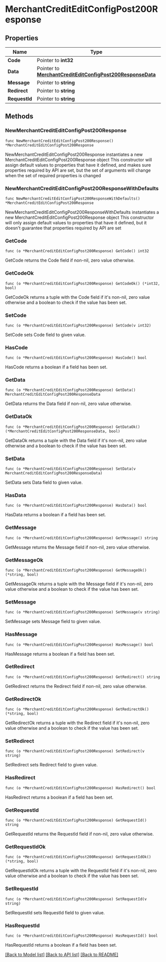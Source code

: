 # MerchantCreditEditConfigPost200Response

## Properties

Name | Type | Description | Notes
------------ | ------------- | ------------- | -------------
**Code** | Pointer to **int32** |  | [optional] 
**Data** | Pointer to [**MerchantCreditEditConfigPost200ResponseData**](MerchantCreditEditConfigPost200ResponseData.md) |  | [optional] 
**Message** | Pointer to **string** |  | [optional] 
**Redirect** | Pointer to **string** |  | [optional] 
**RequestId** | Pointer to **string** |  | [optional] 

## Methods

### NewMerchantCreditEditConfigPost200Response

`func NewMerchantCreditEditConfigPost200Response() *MerchantCreditEditConfigPost200Response`

NewMerchantCreditEditConfigPost200Response instantiates a new MerchantCreditEditConfigPost200Response object
This constructor will assign default values to properties that have it defined,
and makes sure properties required by API are set, but the set of arguments
will change when the set of required properties is changed

### NewMerchantCreditEditConfigPost200ResponseWithDefaults

`func NewMerchantCreditEditConfigPost200ResponseWithDefaults() *MerchantCreditEditConfigPost200Response`

NewMerchantCreditEditConfigPost200ResponseWithDefaults instantiates a new MerchantCreditEditConfigPost200Response object
This constructor will only assign default values to properties that have it defined,
but it doesn't guarantee that properties required by API are set

### GetCode

`func (o *MerchantCreditEditConfigPost200Response) GetCode() int32`

GetCode returns the Code field if non-nil, zero value otherwise.

### GetCodeOk

`func (o *MerchantCreditEditConfigPost200Response) GetCodeOk() (*int32, bool)`

GetCodeOk returns a tuple with the Code field if it's non-nil, zero value otherwise
and a boolean to check if the value has been set.

### SetCode

`func (o *MerchantCreditEditConfigPost200Response) SetCode(v int32)`

SetCode sets Code field to given value.

### HasCode

`func (o *MerchantCreditEditConfigPost200Response) HasCode() bool`

HasCode returns a boolean if a field has been set.

### GetData

`func (o *MerchantCreditEditConfigPost200Response) GetData() MerchantCreditEditConfigPost200ResponseData`

GetData returns the Data field if non-nil, zero value otherwise.

### GetDataOk

`func (o *MerchantCreditEditConfigPost200Response) GetDataOk() (*MerchantCreditEditConfigPost200ResponseData, bool)`

GetDataOk returns a tuple with the Data field if it's non-nil, zero value otherwise
and a boolean to check if the value has been set.

### SetData

`func (o *MerchantCreditEditConfigPost200Response) SetData(v MerchantCreditEditConfigPost200ResponseData)`

SetData sets Data field to given value.

### HasData

`func (o *MerchantCreditEditConfigPost200Response) HasData() bool`

HasData returns a boolean if a field has been set.

### GetMessage

`func (o *MerchantCreditEditConfigPost200Response) GetMessage() string`

GetMessage returns the Message field if non-nil, zero value otherwise.

### GetMessageOk

`func (o *MerchantCreditEditConfigPost200Response) GetMessageOk() (*string, bool)`

GetMessageOk returns a tuple with the Message field if it's non-nil, zero value otherwise
and a boolean to check if the value has been set.

### SetMessage

`func (o *MerchantCreditEditConfigPost200Response) SetMessage(v string)`

SetMessage sets Message field to given value.

### HasMessage

`func (o *MerchantCreditEditConfigPost200Response) HasMessage() bool`

HasMessage returns a boolean if a field has been set.

### GetRedirect

`func (o *MerchantCreditEditConfigPost200Response) GetRedirect() string`

GetRedirect returns the Redirect field if non-nil, zero value otherwise.

### GetRedirectOk

`func (o *MerchantCreditEditConfigPost200Response) GetRedirectOk() (*string, bool)`

GetRedirectOk returns a tuple with the Redirect field if it's non-nil, zero value otherwise
and a boolean to check if the value has been set.

### SetRedirect

`func (o *MerchantCreditEditConfigPost200Response) SetRedirect(v string)`

SetRedirect sets Redirect field to given value.

### HasRedirect

`func (o *MerchantCreditEditConfigPost200Response) HasRedirect() bool`

HasRedirect returns a boolean if a field has been set.

### GetRequestId

`func (o *MerchantCreditEditConfigPost200Response) GetRequestId() string`

GetRequestId returns the RequestId field if non-nil, zero value otherwise.

### GetRequestIdOk

`func (o *MerchantCreditEditConfigPost200Response) GetRequestIdOk() (*string, bool)`

GetRequestIdOk returns a tuple with the RequestId field if it's non-nil, zero value otherwise
and a boolean to check if the value has been set.

### SetRequestId

`func (o *MerchantCreditEditConfigPost200Response) SetRequestId(v string)`

SetRequestId sets RequestId field to given value.

### HasRequestId

`func (o *MerchantCreditEditConfigPost200Response) HasRequestId() bool`

HasRequestId returns a boolean if a field has been set.


[[Back to Model list]](../README.md#documentation-for-models) [[Back to API list]](../README.md#documentation-for-api-endpoints) [[Back to README]](../README.md)


